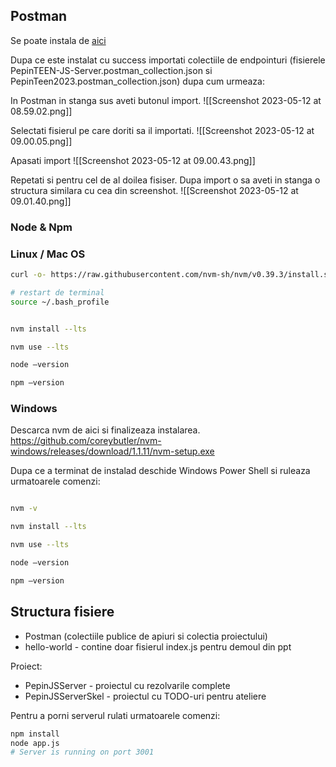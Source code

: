 
## Postman
Se poate instala de [aici](https://www.postman.com/downloads/)

Dupa ce este instalat cu success importati colectiile de endpointuri (fisierele PepinTEEN-JS-Server.postman_collection.json si PepinTeen2023.postman_collection.json) dupa cum urmeaza:

In Postman in stanga sus aveti butonul import.
![[Screenshot 2023-05-12 at 08.59.02.png]]

Selectati fisierul pe care doriti sa il importati.
![[Screenshot 2023-05-12 at 09.00.05.png]]

Apasati import
![[Screenshot 2023-05-12 at 09.00.43.png]]

Repetati si pentru cel de al doilea fisiser. Dupa import o sa aveti in stanga o structura similara cu cea din screenshot.
![[Screenshot 2023-05-12 at 09.01.40.png]]


### Node & Npm

### Linux / Mac OS
```sh
curl -o- https://raw.githubusercontent.com/nvm-sh/nvm/v0.39.3/install.sh | bash

# restart de terminal
source ~/.bash_profile


nvm install --lts

nvm use --lts

node –version

npm –version
```

### Windows

Descarca nvm de aici si finalizeaza instalarea.
https://github.com/coreybutler/nvm-windows/releases/download/1.1.11/nvm-setup.exe

Dupa ce a terminat de instalad deschide Windows Power Shell si ruleaza urmatoarele comenzi:
```bash

nvm -v

nvm install --lts

nvm use --lts

node –version

npm –version

```


## Structura fisiere

- Postman (colectiile publice de apiuri si colectia proiectului)
- hello-world - contine doar fisierul index.js pentru demoul din ppt

Proiect:
- PepinJSServer - proiectul cu rezolvarile complete 
- PepinJSServerSkel - proiectul cu TODO-uri pentru ateliere

Pentru a porni serverul rulati urmatoarele comenzi:
```bash
npm install
node app.js
# Server is running on port 3001 
```
